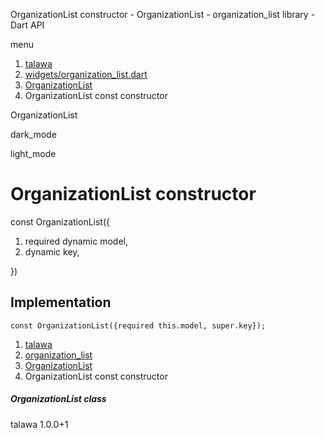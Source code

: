 




OrganizationList constructor - OrganizationList - organization\_list library - Dart API







menu

1. [talawa](../../index.html)
2. [widgets/organization\_list.dart](../../file-___home_harshil_Desktop_open-source_palisadoes_talawa_lib_widgets_organization_list/)
3. [OrganizationList](../../file-___home_harshil_Desktop_open-source_palisadoes_talawa_lib_widgets_organization_list/OrganizationList-class.html)
4. OrganizationList const constructor

OrganizationList


dark\_mode

light\_mode




# OrganizationList constructor


const
OrganizationList({

1. required dynamic model,
2. dynamic key,

})

## Implementation

```
const OrganizationList({required this.model, super.key});
```

 


1. [talawa](../../index.html)
2. [organization\_list](../../file-___home_harshil_Desktop_open-source_palisadoes_talawa_lib_widgets_organization_list/)
3. [OrganizationList](../../file-___home_harshil_Desktop_open-source_palisadoes_talawa_lib_widgets_organization_list/OrganizationList-class.html)
4. OrganizationList const constructor

##### OrganizationList class





talawa
1.0.0+1







